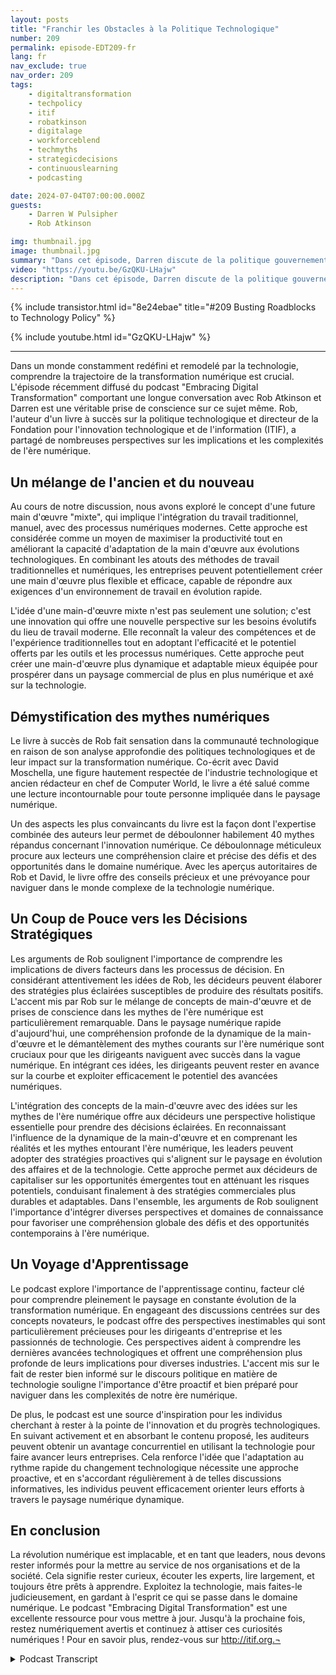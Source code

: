 ```yaml
---
layout: posts
title: "Franchir les Obstacles à la Politique Technologique"
number: 209
permalink: episode-EDT209-fr
lang: fr
nav_exclude: true
nav_order: 209
tags:
    - digitaltransformation
    - techpolicy
    - itif
    - robatkinson
    - digitalage
    - workforceblend
    - techmyths
    - strategicdecisions
    - continuouslearning
    - podcasting

date: 2024-07-04T07:00:00.000Z
guests:
    - Darren W Pulsipher
    - Rob Atkinson

img: thumbnail.jpg
image: thumbnail.jpg
summary: "Dans cet épisode, Darren discute de la politique gouvernementale en matière de technologie avec Rob Atkinson, le président du Forum d'Innovation et de Technologie de l'Information, un groupe de réflexion basé à Washington D.C., qui conseille le gouvernement sur la politique en matière de technologie."
video: "https://youtu.be/GzQKU-LHajw"
description: "Dans cet épisode, Darren discute de la politique gouvernementale en matière de technologie avec Rob Atkinson, le président du Forum d'Innovation et de Technologie de l'Information, un groupe de réflexion basé à Washington D.C., qui conseille le gouvernement sur la politique en matière de technologie."
---
```


<div>
{% include transistor.html id="8e24ebae" title="#209 Busting Roadblocks to Technology Policy" %}

{% include youtube.html id="GzQKU-LHajw" %}
</div>

---

Dans un monde constamment redéfini et remodelé par la technologie, comprendre la trajectoire de la transformation numérique est crucial. L'épisode récemment diffusé du podcast "Embracing Digital Transformation" comportant une longue conversation avec Rob Atkinson et Darren est une véritable prise de conscience sur ce sujet même. Rob, l'auteur d'un livre à succès sur la politique technologique et directeur de la Fondation pour l'innovation technologique et de l'information (ITIF), a partagé de nombreuses perspectives sur les implications et les complexités de l'ère numérique.

## Un mélange de l'ancien et du nouveau

Au cours de notre discussion, nous avons exploré le concept d'une future main d'œuvre "mixte", qui implique l'intégration du travail traditionnel, manuel, avec des processus numériques modernes. Cette approche est considérée comme un moyen de maximiser la productivité tout en améliorant la capacité d'adaptation de la main d'œuvre aux évolutions technologiques. En combinant les atouts des méthodes de travail traditionnelles et numériques, les entreprises peuvent potentiellement créer une main d'œuvre plus flexible et efficace, capable de répondre aux exigences d'un environnement de travail en évolution rapide.

L'idée d'une main-d'œuvre mixte n'est pas seulement une solution; c'est une innovation qui offre une nouvelle perspective sur les besoins évolutifs du lieu de travail moderne. Elle reconnaît la valeur des compétences et de l'expérience traditionnelles tout en adoptant l'efficacité et le potentiel offerts par les outils et les processus numériques. Cette approche peut créer une main-d'œuvre plus dynamique et adaptable mieux équipée pour prospérer dans un paysage commercial de plus en plus numérique et axé sur la technologie.

## Démystification des mythes numériques

Le livre à succès de Rob fait sensation dans la communauté technologique en raison de son analyse approfondie des politiques technologiques et de leur impact sur la transformation numérique. Co-écrit avec David Moschella, une figure hautement respectée de l'industrie technologique et ancien rédacteur en chef de Computer World, le livre a été salué comme une lecture incontournable pour toute personne impliquée dans le paysage numérique.

Un des aspects les plus convaincants du livre est la façon dont l'expertise combinée des auteurs leur permet de déboulonner habilement 40 mythes répandus concernant l'innovation numérique. Ce déboulonnage méticuleux procure aux lecteurs une compréhension claire et précise des défis et des opportunités dans le domaine numérique. Avec les aperçus autoritaires de Rob et David, le livre offre des conseils précieux et une prévoyance pour naviguer dans le monde complexe de la technologie numérique.

## Un Coup de Pouce vers les Décisions Stratégiques

Les arguments de Rob soulignent l'importance de comprendre les implications de divers facteurs dans les processus de décision. En considérant attentivement les idées de Rob, les décideurs peuvent élaborer des stratégies plus éclairées susceptibles de produire des résultats positifs. L'accent mis par Rob sur le mélange de concepts de main-d'œuvre et de prises de conscience dans les mythes de l'ère numérique est particulièrement remarquable. Dans le paysage numérique rapide d'aujourd'hui, une compréhension profonde de la dynamique de la main-d'œuvre et le démantèlement des mythes courants sur l'ère numérique sont cruciaux pour que les dirigeants naviguent avec succès dans la vague numérique. En intégrant ces idées, les dirigeants peuvent rester en avance sur la courbe et exploiter efficacement le potentiel des avancées numériques.

L'intégration des concepts de la main-d'œuvre avec des idées sur les mythes de l'ère numérique offre aux décideurs une perspective holistique essentielle pour prendre des décisions éclairées. En reconnaissant l'influence de la dynamique de la main-d'œuvre et en comprenant les réalités et les mythes entourant l'ère numérique, les leaders peuvent adopter des stratégies proactives qui s'alignent sur le paysage en évolution des affaires et de la technologie. Cette approche permet aux décideurs de capitaliser sur les opportunités émergentes tout en atténuant les risques potentiels, conduisant finalement à des stratégies commerciales plus durables et adaptables. Dans l'ensemble, les arguments de Rob soulignent l'importance d'intégrer diverses perspectives et domaines de connaissance pour favoriser une compréhension globale des défis et des opportunités contemporains à l'ère numérique.

## Un Voyage d'Apprentissage

Le podcast explore l'importance de l'apprentissage continu, facteur clé pour comprendre pleinement le paysage en constante évolution de la transformation numérique. En engageant des discussions centrées sur des concepts novateurs, le podcast offre des perspectives inestimables qui sont particulièrement précieuses pour les dirigeants d'entreprise et les passionnés de technologie. Ces perspectives aident à comprendre les dernières avancées technologiques et offrent une compréhension plus profonde de leurs implications pour diverses industries. L'accent mis sur le fait de rester bien informé sur le discours politique en matière de technologie souligne l'importance d'être proactif et bien préparé pour naviguer dans les complexités de notre ère numérique.

De plus, le podcast est une source d'inspiration pour les individus cherchant à rester à la pointe de l'innovation et du progrès technologiques. En suivant activement et en absorbant le contenu proposé, les auditeurs peuvent obtenir un avantage concurrentiel en utilisant la technologie pour faire avancer leurs entreprises. Cela renforce l'idée que l'adaptation au rythme rapide du changement technologique nécessite une approche proactive, et en s'accordant régulièrement à de telles discussions informatives, les individus peuvent efficacement orienter leurs efforts à travers le paysage numérique dynamique.

## En conclusion

La révolution numérique est implacable, et en tant que leaders, nous devons rester informés pour la mettre au service de nos organisations et de la société. Cela signifie rester curieux, écouter les experts, lire largement, et toujours être prêts à apprendre. Exploitez la technologie, mais faites-le judicieusement, en gardant à l'esprit ce qui se passe dans le domaine numérique. Le podcast "Embracing Digital Transformation" est une excellente ressource pour vous mettre à jour. Jusqu'à la prochaine fois, restez numériquement avertis et continuez à attiser ces curiosités numériques ! Pour en savoir plus, rendez-vous sur http://itif.org.¬



<details>
<summary> Podcast Transcript </summary>

<p></p>

</details>
